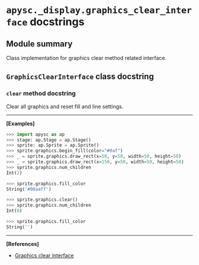 # `apysc._display.graphics_clear_interface` docstrings

## Module summary

Class implementation for graphics clear method related interface.

## `GraphicsClearInterface` class docstring

### `clear` method docstring

Clear all graphics and reset fill and line settings.<hr>

**[Examples]**

```py
>>> import apysc as ap
>>> stage: ap.Stage = ap.Stage()
>>> sprite: ap.Sprite = ap.Sprite()
>>> sprite.graphics.begin_fill(color="#0af")
>>> _ = sprite.graphics.draw_rect(x=50, y=50, width=50, height=50)
>>> _ = sprite.graphics.draw_rect(x=150, y=50, width=50, height=50)
>>> sprite.graphics.num_children
Int(2)

>>> sprite.graphics.fill_color
String('#00aaff')

>>> sprite.graphics.clear()
>>> sprite.graphics.num_children
Int(0)

>>> sprite.graphics.fill_color
String('')
```

<hr>

**[References]**

- [Graphics clear interface](https://simon-ritchie.github.io/apysc/en/graphics_clear.html)